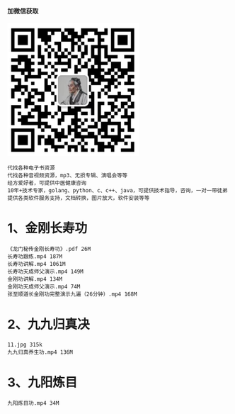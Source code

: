 #### 加微信获取
![扫码加微信](w.png)

````
代找各种电子书资源 
代找各种音视频资源，mp3、无损专辑、演唱会等等 
经方爱好者，可提供中医健康咨询
10年+技术专家，golang、python、c、c++、java，可提供技术指导，咨询，一对一带徒弟
提供各类软件服务支持，文档转换，图片放大，软件安装等等
````

# 1、金刚长寿功
    《龙门秘传金刚长寿功》.pdf 26M
    长寿功跟练.mp4 187M
    长寿功讲解.mp4 1061M
    长寿功天成师父演示.mp4 149M
    金刚功讲解.mp4 134M
    金刚功天成师父演示.mp4 74M
    张至顺道长金刚功完整演示九遍（26分钟）.mp4 168M
# 2、九九归真决
    11.jpg 315k
    九九归真养生功.mp4 136M
# 3、九阳炼目
    九阳炼目功.mp4 34M
